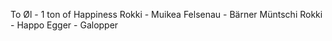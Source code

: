 To Øl - 1 ton of Happiness
Rokki - Muikea
Felsenau - Bärner Müntschi
Rokki - Happo
Egger - Galopper
